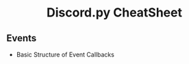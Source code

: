 <h1 align="center">Discord.py CheatSheet</h1>

## Events
* Basic Structure of Event Callbacks
```
```
